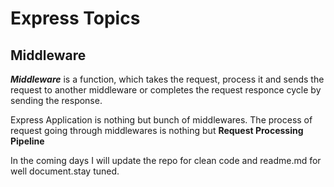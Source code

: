 # Express Topics

## Middleware

**_Middleware_** is a function, which takes the request, process it and sends the request to another middleware or completes the request responce cycle by sending the response.

Express Application is nothing but bunch of middlewares. The process of request going through middlewares is nothing but **Request Processing Pipeline**

In the coming days I will update the repo for clean code and readme.md for well document.stay tuned.
